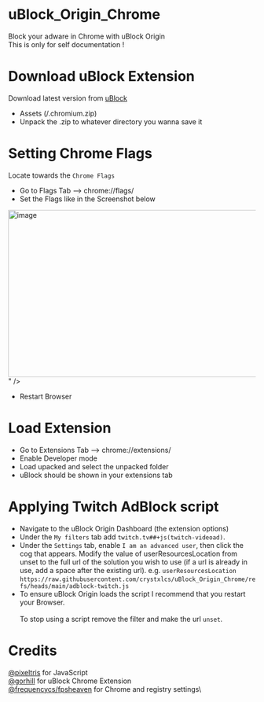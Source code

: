 # uBlock_Origin_Chrome
Block your adware in Chrome with uBlock Origin\
This is only for self documentation !

# Download uBlock Extension
Download latest version from [uBlock](https://github.com/gorhill/uBlock/releases)
- Assets (/.chromium.zip)
- Unpack the .zip to whatever directory you wanna save it

# Setting Chrome Flags
Locate towards the `Chrome Flags`
- Go to Flags Tab --> chrome://flags/ 
- Set the Flags like in the Screenshot below
  
<img width="733" height="340" alt="image" src="https://github.com/user-attachments/assets/45cc1610-738c-48ee-b9fe-7d68a310b9ab" />
" />

- Restart Browser

# Load Extension
- Go to Extensions Tab --> chrome://extensions/
- Enable Developer mode
- Load upacked and select the unpacked folder
- uBlock should be shown in your extensions tab
  
# Applying Twitch AdBlock script
- Navigate to the uBlock Origin Dashboard (the extension options)
- Under the `My filters` tab add `twitch.tv##+js(twitch-videoad)`.
- Under the `Settings` tab, enable `I am an advanced user`, then click the cog that appears. Modify the value of userResourcesLocation from unset to the full url of the solution you wish to use (if a url is already in use, add a space after the existing url). e.g. `userResourcesLocation` `https://raw.githubusercontent.com/crystxlcs/uBlock_Origin_Chrome/refs/heads/main/adblock-twitch.js`
- To ensure uBlock Origin loads the script I recommend that you restart your Browser.\
\
To stop using a script remove the filter and make the url `unset`.

# Credits

[@pixeltris](https://github.com/pixeltris) for JavaScript\
[@gorhill](https://github.com/gorhill) for uBlock Chrome Extension\
[@frequencycs/fpsheaven](https://github.com/fpsheaven) for Chrome and registry settings\  
